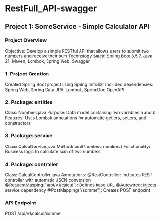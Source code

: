 # RestFull_API-swagger

## Project 1: SomeService - Simple Calculator API
### Project Overview
   Objective: Develop a simple RESTful API that allows users to submit two numbers and receive their sum
   Technology Stack: Spring Boot 3.5.7, Java 21, Maven, Lombok, Spring Web, Swagger
### 1. Project Creation
   Created Spring Boot project using Spring Initializr
   Included dependencies: Spring Web, Spring Data JPA, Lombok, SpringDoc OpenAPI
### 2. Package: entities
   Class: Nombres.java
   Purpose: Data model containing two variables a and b
   Features: Uses Lombok annotations for automatic getters, setters, and constructors
### 3. Package: service
   Class: CalculService.java
   Method: add(Nombres nombres)
   Functionality: Business logic to calculate sum of two numbers
### 4. Package: controller
   Class: CalculController.java
   Annotations:
        @RestController: Indicates REST controller with automatic JSON conversion
        @RequestMapping("/api/v1/calcul"): Defines base URL
        @Autowired: Injects service dependency
        @PostMapping("/somme"): Creates POST endpoint
### API Endpoint
   POST /api/v1/calcul/somme
